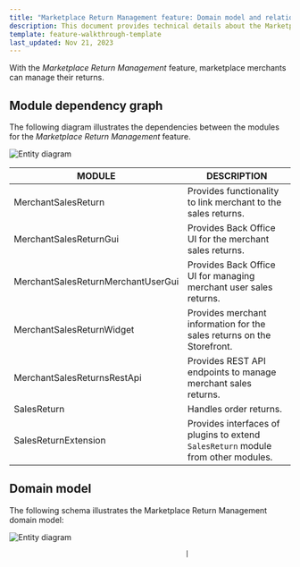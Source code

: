 ```yaml
---
title: "Marketplace Return Management feature: Domain model and relationships"
description: This document provides technical details about the Marketplace Return Management feature.
template: feature-walkthrough-template
last_updated: Nov 21, 2023
---
```


With the *Marketplace Return Management* feature, marketplace merchants can manage their returns.

## Module dependency graph

The following diagram illustrates the dependencies between the modules for the *Marketplace Return Management* feature.

![Entity diagram](https://confluence-connect.gliffy.net/embed/image/e12bcdcb-8510-4ebf-80c3-0ee1c3054002.png?utm_medium=live&utm_source=confluence)

| MODULE     | DESCRIPTION                |
|------------|----------------------------|
| MerchantSalesReturn | Provides functionality to link merchant to the sales returns.  |
| MerchantSalesReturnGui | Provides Back Office UI for the merchant sales returns.  |
| MerchantSalesReturnMerchantUserGui | Provides Back Office UI for managing merchant user sales returns.  |
| MerchantSalesReturnWidget | Provides merchant information for the sales returns on the Storefront.   |
| MerchantSalesReturnsRestApi | Provides REST API endpoints to manage merchant sales returns.   |
| SalesReturn | Handles order returns. |
| SalesReturnExtension | Provides interfaces of plugins to extend `SalesReturn` module from other modules.  |

## Domain model

The following schema illustrates the Marketplace Return Management domain model:

![Entity diagram](https://confluence-connect.gliffy.net/embed/image/9f01ed2f-2be0-4e59-afa3-e56fd8390b51.png?utm_medium=live&utm_source=confluence)

                                                |
